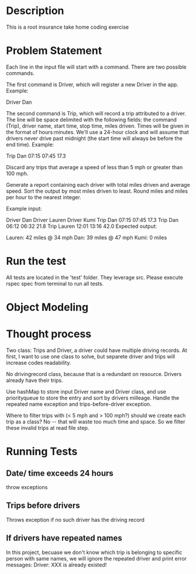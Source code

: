 # Description
This is a root insurance take home coding exercise

# Problem Statement

Each line in the input file will start with a command. There are two possible commands.

The first command is Driver, which will register a new Driver in the app. Example:

Driver Dan

The second command is Trip, which will record a trip attributed to a driver. The line will be space delimited with the following fields: the command (Trip), driver name, start time, stop time, miles driven. Times will be given in the format of hours:minutes. We'll use a 24-hour clock and will assume that drivers never drive past midnight (the start time will always be before the end time). Example:

Trip Dan 07:15 07:45 17.3

Discard any trips that average a speed of less than 5 mph or greater than 100 mph.

Generate a report containing each driver with total miles driven and average speed. Sort the output by most miles driven to least. Round miles and miles per hour to the nearest integer.

Example input:

Driver Dan
Driver Lauren
Driver Kumi
Trip Dan 07:15 07:45 17.3
Trip Dan 06:12 06:32 21.8
Trip Lauren 12:01 13:16 42.0
Expected output:

Lauren: 42 miles @ 34 mph
Dan: 39 miles @ 47 mph
Kumi: 0 miles

# Run the test

All tests are located in the 'test' folder. They leverage src. Please execute rspec spec from terminal to run all tests.
# Object Modeling

# Thought process

Two class: Trips and Driver, a driver could have multiple driving records. At first, I want to use one class to solve, but separete driver and trips will increase codes readability. 

No drivingrecord class, because that is a redundant on resource. Drivers already have their trips.

Use hashMap to store input Driver name and Driver class, and use priorityqueue to store the entry and sort by drivers milleage. Handle the repeated name exception and trips-before-driver exception.

Where to filter trips with (< 5 mph and > 100 mph?)
should we create each trip as a class? No -- that will waste too much time and space. So we filter these invalid trips at read file step.


# Running Tests

## Date/ time exceeds 24 hours
throw exceptions
## Trips before drivers
Throws exception if no such driver has the driving record

## If drivers have repeated names
In this project, becuase we don't know which trip is belonging to specific person with same names, we will ignore the repeated driver and print error messages:
Driver: XXX is already existed!

